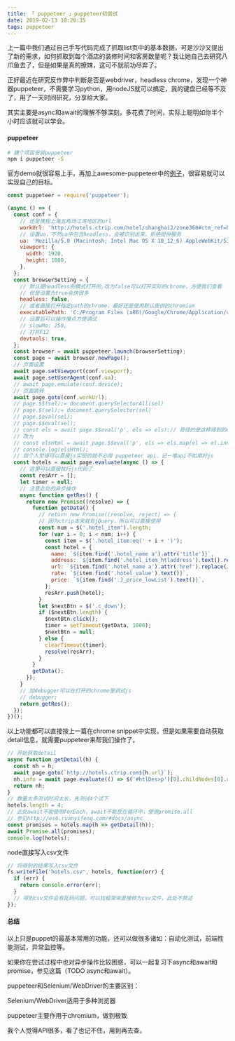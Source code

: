 ```yaml
---
title: 「 puppeteer 」puppeteer初尝试
date: 2019-02-13 18:20:35
tags: puppeteer
---
```

上一篇中我们通过自己手写代码完成了抓取list页中的基本数据，可是沙沙又提出了新的需求，如何抓取到每个酒店的装修时间和客房数量呢？我让她自己去研究八爪鱼去了，但是如果是真的撩妹，这可不就前功尽弃了。

正好最近在研究反作弊中判断是否是webdriver，headless chrome，发现一个神器puppeteer，不需要学习python，用nodeJS就可以搞定，我的键盘已经等不及了，用了一天时间研究，分享给大家。

其实主要是async和await的理解不够深刻，多花费了时间，实际上聪明如你半个小时应该就可以学会。

<!-- more -->
#### puppeteer

```bash
# 建个项目安装puppeteer
npm i puppeteer -S
```

官方demo就很容易上手，再加上awesome-puppeteer中的[例子](https://medium.com/@e_mad_ehsan/getting-started-with-puppeteer-and-chrome-headless-for-web-scrapping-6bf5979dee3e)，很容易就可以实现自己的目标。

```js
const puppeteer = require('puppeteer');

(async () => {
  const conf = {
    // 还是携程上海五角场江湾地区的url
    workUrl: 'http://hotels.ctrip.com/hotel/shanghai2/zone368#ctm_ref=hod_hp_sb_lst',
    // 设置ua，不然ua中包含headless，会被识别出来，拒绝提供服务
    ua: 'Mozilla/5.0 (Macintosh; Intel Mac OS X 10_12_6) AppleWebKit/537.36 (KHTML, like Gecko) Chrome/61.0.3163.100 Safari/537.36',
    viewport: {
      width: 1920,
      height: 1080,
    },
  };
  const browserSetting = {
    // 默认是headless的模式打开的,改为false可以打开实际的chrome，方便我们查看
    // 但是设置为true会快很多
    headless: false,
    // 或者直接打开指定path的chrome，最好还是使用默认提供的chromium
    executablePath: 'C:/Program Files (x86)/Google/Chrome/Application/chrome.exe',
    // 设置后可以操作慢点方便调试
    // slowMo: 250,
    // 打开F12
    devtools: true,
  };
  const browser = await puppeteer.launch(browserSetting);
  const page = await browser.newPage();
  // 页面设置
  await page.setViewport(conf.viewport);
  await page.setUserAgent(conf.ua);
  // await page.emulate(conf.device);
  // 页面跳转
  await page.goto(conf.workUrl);
  // page.$$(sel);= document.querySelectorAll(sel)
  // page.$(sel);= document.querySelector(sel)
  // page.$eval(sel);
  // page.$$eval(sel);
  // const els = await page.$$eval('p', els => els);// 奇怪的是这样得到的els里的元素都是{}
  // 改为
  // const elsHtml = await page.$$eval('p', els => els.map(el => el.innerHTML));
  // console.log(elsHtml);
  // 但个人觉得可以直接js实现的就不必用 puppeteer api，记一堆api不如用好js
  const hotels = await page.evaluate(async () => {
    // 这里可以直接执行js代码了
    const resArr = [];
    let timer = null;
    // 注意此处的异步操作
    async function getRes() {
      return new Promise((resolve) => {
        function getData() {
          // return new Promise((resolve, reject) => {
          // 因为ctrip本来就有jQuery，所以可以直接使用
          const num = $('.hotel_item').length;
          for (var i = 0; i < num; i++) {
            const item = $('.hotel_item:eq(' + i + ')');
            const hotel = {
              name: `${item.find('.hotel_name a').attr('title')}`,
              address: `${item.find('.hotel_item_htladdress').text().replace(/地图|街景/g, '')}`,
              url: `${item.find('.hotel_name a').attr('href').replace(/\?.*/g, '')}`,
              rate: `${item.find('.hotel_value').text()}`,
              price: `${item.find('.J_price_lowList').text()}`,
            };
            resArr.push(hotel);
          }
          let $nextBtn = $('.c_down');
          if ($nextBtn.length) {
            $nextBtn.click();
            timer = setTimeout(getData, 1000);
            $nextBtn = null;
          } else {
            clearTimeout(timer);
            resolve(resArr);
          }
        }
        getData();
      });
    }
    // 加debugger可以在打开的chrome里调试js
    // debugger;
    return getRes();
  });
})();
```

以上功能都可以直接按上一篇在chrome snippet中实现，但是如果需要自动获取detail信息，就需要puppeteer来帮我们操作了。

```js
// 开始获取detail
async function getDetail(h) {
  const nh = h;
  await page.goto(`http://hotels.ctrip.com${h.url}`);
  nh.info = await page.evaluate(() => $('#htlDes>p')[0].childNodes[0].data);
  return nh;
}
// 数量太多测试时间太长，先测试4个试下
hotels.length = 4;
// 此处await不能使用forEach，await不能放在循环中，使用promise.all
// 参见http://es6.ruanyifeng.com/#docs/async
const promises = hotels.map(h => getDetail(h));
await Promise.all(promises);
console.log(hotels);

```

node直接写入csv文件

```js
// 将得到的结果写入csv文件
fs.writeFile('hotels.csv', hotels, function(err) {
  if (err) {
    return console.error(err);
  }
  // 得到csv文件会有乱码问题，可以找框架来直接转为csv文件，此处不赘述
});

```

#### 总结

以上只是puppet的最基本常用的功能，还可以做很多诸如：自动化测试，前端性能测试，异常监控等。

如果你在尝试过程中也对异步操作比较困惑，可以一起复习下async和await和promise，参见这篇（TODO async和await）。

puppeteer和Selenium/WebDriver的主要区别：

Selenium/WebDriver适用于多种浏览器

puppeteer主要作用于chromium，做到极致

我个人觉得API很多，看了也记不住，用到再去查。
